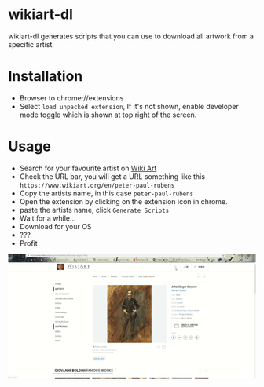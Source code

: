# wikiart-dl
wikiart-dl generates scripts that you can use to download all artwork from a specific artist.

# Installation

* Browser to chrome://extensions
* Select `load unpacked extension`, If it's not shown, enable developer mode toggle which is shown at top right of the screen.

# Usage
* Search for your favourite artist on [Wiki Art](https://wikiart.org)
* Check the URL bar, you will get a URL something like this `https://www.wikiart.org/en/peter-paul-rubens`
* Copy the artists name, in this case `peter-paul-rubens`
* Open the extension by clicking on the extension icon in chrome.
* paste the artists name, click `Generate Scripts`
* Wait for a while...
* Download for your OS
* ???
* Profit

<img src="https://github.com/pareshchouhan/wikiart-dl/blob/master/how-to-dl-2.gif?raw=true">
